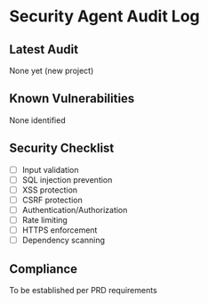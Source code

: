 # Security Agent Audit Log

## Latest Audit
None yet (new project)

## Known Vulnerabilities
None identified

## Security Checklist
- [ ] Input validation
- [ ] SQL injection prevention
- [ ] XSS protection
- [ ] CSRF protection
- [ ] Authentication/Authorization
- [ ] Rate limiting
- [ ] HTTPS enforcement
- [ ] Dependency scanning

## Compliance
To be established per PRD requirements

